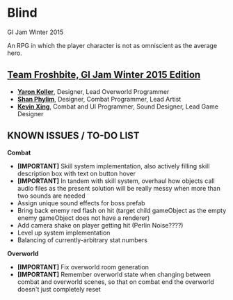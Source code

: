 # Blind
GI Jam Winter 2015

An RPG in which the player character is not as omniscient as the average hero.

## [Team Froshbite, GI Jam Winter 2015 Edition](https://github.com/orgs/FroshBite/teams/gi-jam-winter-2015)

* [**Yaron Koller**](https://github.com/yaronkoller), Designer, Lead Overworld Programmer
* [**Shan Phylim**](https://github.com/shanpls), Designer, Combat Programmer, Lead Artist
* [**Kevin Xing**](http://github.com/ggkevinxing), Combat and UI Programmer, Sound Designer, Lead Game Designer

## KNOWN ISSUES / TO-DO LIST

**Combat**

* **[IMPORTANT]** Skill system implementation, also actively filling skill description box with text on button hover
* **[IMPORTANT]** In tandem with skill system, overhaul how objects call audio files as the present solution will be really messy when more than two sounds are needed
* Assign unique sound effects for boss prefab
* Bring back enemy red flash on hit (target child gameObject as the empty enemy gameObject does not have a renderer)
* Add camera shake on player getting hit (Perlin Noise????)
* Level up system implementation
* Balancing of currently-arbitrary stat numbers 

**Overworld**

* **[IMPORTANT]** Fix overworld room generation
* **[IMPORTANT]** Remember overworld state when changing between combat and overworld scenes, so that on combat end the overworld doesn't just completely reset 
